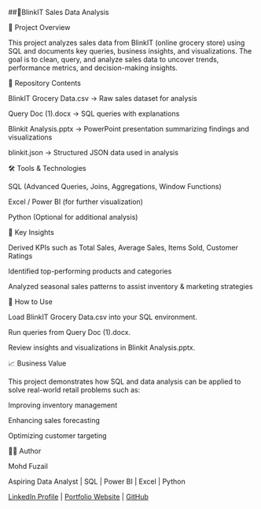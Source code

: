 ##🚚BlinkIT Sales Data Analysis

📌 Project Overview

This project analyzes sales data from BlinkIT (online grocery store) using SQL and documents key queries, business insights, and visualizations. The goal is to clean, query, and analyze sales data to uncover trends, performance metrics, and decision-making insights.

📂 Repository Contents

BlinkIT Grocery Data.csv → Raw sales dataset for analysis

Query Doc (1).docx → SQL queries with explanations

Blinkit Analysis.pptx → PowerPoint presentation summarizing findings and visualizations

blinkit.json → Structured JSON data used in analysis

🛠️ Tools & Technologies

SQL (Advanced Queries, Joins, Aggregations, Window Functions)

Excel / Power BI (for further visualization)

Python (Optional for additional analysis)

🔑 Key Insights

Derived KPIs such as Total Sales, Average Sales, Items Sold, Customer Ratings

Identified top-performing products and categories

Analyzed seasonal sales patterns to assist inventory & marketing strategies

🚀 How to Use

Load BlinkIT Grocery Data.csv into your SQL environment.

Run queries from Query Doc (1).docx.

Review insights and visualizations in Blinkit Analysis.pptx.

📈 Business Value

This project demonstrates how SQL and data analysis can be applied to solve real-world retail problems such as:

Improving inventory management

Enhancing sales forecasting

Optimizing customer targeting

👨‍💻 Author

Mohd Fuzail

Aspiring Data Analyst | SQL | Power BI | Excel | Python

[LinkedIn Profile](https://www.linkedin.com/in/mohdfuzail3233/)
 | [Portfolio Website](https://erfuzail01.wixsite.com/my-site-1)
 | [GitHub](https://github.com/mohdfuzail886)
